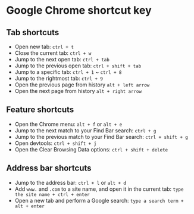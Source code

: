# Google Chrome shortcut key

## Tab shortcuts

- Open new tab: `ctrl + t`
- Close the current tab: `ctrl + w`
- Jump to the next open tab: `ctrl + tab`
- Jump to the previous open tab: `ctrl + shift + tab`
- Jump to a specific tab: `ctrl + 1` ~ `ctrl + 8`
- Jump to the rightmost tab: `ctrl + 9`
- Open the previous page from history `alt + left arrow`
- Open the next page from history `alt + right arrow`

## Feature shortcuts

- Open the Chrome menu: `alt + f` or `alt + e`
- Jump to the next match to your Find Bar search: `ctrl + g`
- Jump to the previous match to your Find Bar search: `ctrl + shift + g`
- Open devtools: `ctrl + shift + j`
- Open the Clear Browsing Data options: `ctrl + shift + delete`

## Address bar shortcuts

- Jump to the address bar: `ctrl + l` or `alt + d`
- Add `www.` and `.com` to a site name, and open it in the current tab: `type the site name + ctrl + enter`
- Open a new tab and perform a Google search: `type a search term + alt + enter`
